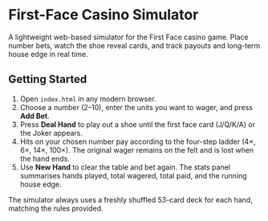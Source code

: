 # First-Face Casino Simulator

A lightweight web-based simulator for the First Face casino game. Place number bets, watch the shoe reveal cards, and track payouts and long-term house edge in real time.

## Getting Started

1. Open `index.html` in any modern browser.
2. Choose a number (2–10), enter the units you want to wager, and press **Add Bet**.
3. Press **Deal Hand** to play out a shoe until the first face card (J/Q/K/A) or the Joker appears.
4. Hits on your chosen number pay according to the four-step ladder (4×, 6×, 14×, 100×). The original wager remains on the felt and is lost when the hand ends.
5. Use **New Hand** to clear the table and bet again. The stats panel summarises hands played, total wagered, total paid, and the running house edge.

The simulator always uses a freshly shuffled 53-card deck for each hand, matching the rules provided.
